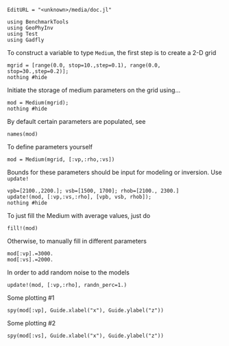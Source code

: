 ```@meta
EditURL = "<unknown>/media/doc.jl"
```

```@example doc
using BenchmarkTools
using GeoPhyInv
using Test
using Gadfly
```

To construct a variable to type `Medium`, the first step is to create a 2-D grid

```@example doc
mgrid = [range(0.0, stop=10.,step=0.1), range(0.0, stop=30.,step=0.2)];
nothing #hide
```

Initiate the storage of medium parameters on the grid using...

```@example doc
mod = Medium(mgrid);
nothing #hide
```

By default certain parameters are populated, see

```@example doc
names(mod)
```

To define parameters yourself

```@example doc
mod = Medium(mgrid, [:vp,:rho,:vs])
```

Bounds for these parameters should be input for modeling or inversion. Use `update!`

```@example doc
vpb=[2100.,2200.]; vsb=[1500, 1700]; rhob=[2100., 2300.]
update!(mod, [:vp,:vs,:rho], [vpb, vsb, rhob]);
nothing #hide
```

To just fill the Medium with average values, just do

```@example doc
fill!(mod)
```

Otherwise, to manually fill in different parameters

```@example doc
mod[:vp].=3000.
mod[:vs].=2000.
```

In order to add random noise to the models

```@example doc
update!(mod, [:vp,:rho], randn_perc=1.)
```

Some plotting #1

```@example doc
spy(mod[:vp], Guide.xlabel("x"), Guide.ylabel("z"))
```

Some plotting #2

```@example doc
spy(mod[:vs], Guide.xlabel("x"), Guide.ylabel("z"))
```

